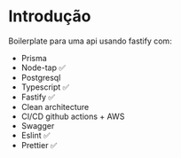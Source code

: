 # Introdução

Boilerplate para uma api usando fastify com:

* Prisma
* Node-tap ✅
* Postgresql
* Typescript ✅
* Fastify ✅
* Clean architecture
* CI/CD github actions + AWS
* Swagger
* Eslint ✅
* Prettier ✅